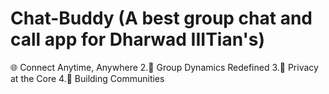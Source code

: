 # Chat-Buddy (A best group chat and call app for Dharwad IIITian's)

🌐 Connect Anytime, Anywhere
2.👥 Group Dynamics Redefined
3.🔐 Privacy at the Core
4.🤝 Building Communities
